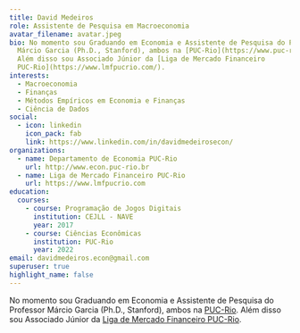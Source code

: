 ```yaml
---
title: David Medeiros
role: Assistente de Pesquisa em Macroeconomia
avatar_filename: avatar.jpeg
bio: No momento sou Graduando em Economia e Assistente de Pesquisa do Professor
  Márcio Garcia (Ph.D., Stanford), ambos na [PUC-Rio](https://www.puc-rio.br/).
  Além disso sou Associado Júnior da [Liga de Mercado Financeiro
  PUC-Rio](https://www.lmfpucrio.com/).
interests:
  - Macroeconomia
  - Finanças
  - Métodos Empíricos em Economia e Finanças
  - Ciência de Dados
social:
  - icon: linkedin
    icon_pack: fab
    link: https://www.linkedin.com/in/davidmedeirosecon/
organizations:
  - name: Departamento de Economia PUC-Rio
    url: http://www.econ.puc-rio.br
  - name: Liga de Mercado Financeiro PUC-Rio
    url: https://www.lmfpucrio.com
education:
  courses:
    - course: Programação de Jogos Digitais
      institution: CEJLL - NAVE
      year: 2017
    - course: Ciências Econômicas
      institution: PUC-Rio
      year: 2022
email: davidmedeiros.econ@gmail.com
superuser: true
highlight_name: false
---
```

No momento sou Graduando em Economia e Assistente de Pesquisa do Professor Márcio Garcia (Ph.D., Stanford), ambos na [PUC-Rio](https://www.puc-rio.br/). Além disso sou Associado Júnior da [Liga de Mercado Financeiro PUC-Rio](https://www.lmfpucrio.com/).